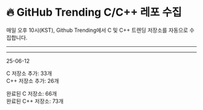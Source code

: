 # 🔥 GitHub Trending C/C++ 레포 수집

매일 오후 10시(KST), Github Trending에서 C 및 C++ 트렌딩 저장소를 자동으로 수집합니다.

---

---

25-06-12

C 저장소 추가: 33개  
C++ 저장소 추가: 26개  

완료된 C 저장소: 66개  
완료된 C++ 저장소: 73개


